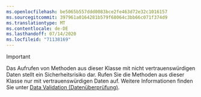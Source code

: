 ```yaml
---
ms.openlocfilehash: be5065b557ddd0083bce2fe463d72e32c1016157
ms.sourcegitcommit: 397961a0164281b579f68064c3bb66c071f374d9
ms.translationtype: MT
ms.contentlocale: de-DE
ms.lasthandoff: 07/14/2020
ms.locfileid: "71138169"
---
```

> [!IMPORTANT]
> Das Aufrufen von Methoden aus dieser Klasse mit nicht vertrauenswürdigen Daten stellt ein Sicherheitsrisiko dar. Rufen Sie die Methoden aus dieser Klasse nur mit vertrauenswürdigen Daten auf. Weitere Informationen finden Sie unter [Data Validation (Datenüberprüfung)](https://www.owasp.org/index.php/Data_Validation).